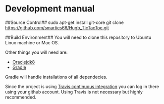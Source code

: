 # Development manual

##Source Control##
sudo apt-get install git-core
git clone https://github.com/smarties66/Hugb_TicTacToe.git

##Build Environment##
You will need to clone this repository to Ubuntu Linux machine or Mac OS.

Other things you will need are:
- [Oraclejdk8](http://www.oracle.com/technetwork/java/javase/downloads/jdk8-downloads-2133151.html)
- [Gradle](http://gradle.org/gradle-download/)

Gradle will handle installations of all dependecies.

Since the project is using [Travis continuous integration](https://travis-ci.org/) you can log in there using your github account. Using Travis is not necessary but highly recommended.

